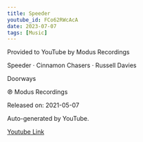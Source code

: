 ```yaml
---
title: Speeder
youtube_id: FCo62RWcAcA
date: 2023-07-07
tags: [Music]
---
```

Provided to YouTube by Modus Recordings  

Speeder · Cinnamon Chasers · Russell Davies  

Doorways  

℗ Modus Recordings  

Released on: 2021-05-07  

Auto-generated by YouTube.  

[Youtube Link](https://www.youtube.com/watch?v=aKQkFrOGLhI)  